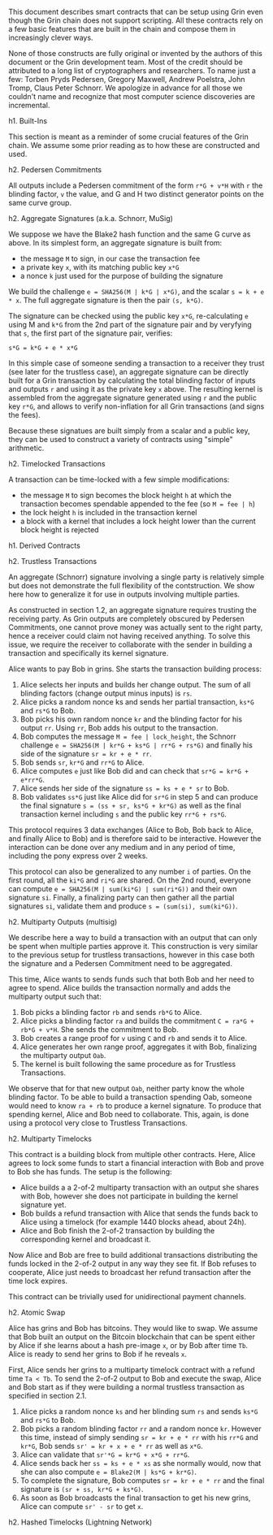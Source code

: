 This document describes smart contracts that can be setup using Grin even
though the Grin chain does not support scripting. All these contracts rely
on a few basic features that are built in the chain and compose them in
increasingly clever ways.

None of those constructs are fully original or invented by the authors of this
document or the Grin development team. Most of the credit should be attributed
to a long list of cryptographers and researchers. To name just a few: Torben
Pryds Pedersen, Gregory Maxwell, Andrew Poelstra, John Tromp, Claus Peter
Schnorr. We apologize in advance for all those we couldn't name and recognize
that most computer science discoveries are incremental.

h1. Built-Ins

This section is meant as a reminder of some crucial features of the Grin chain.
We assume some prior reading as to how these are constructed and used.

h2. Pedersen Commitments

All outputs include a Pedersen commitment of the form `r*G + v*H` with `r`
the blinding factor, `v` the value, and G and H two distinct generator points
on the same curve group.

h2. Aggregate Signatures (a.k.a. Schnorr, MuSig)

We suppose we have the Blake2 hash function and the same G curve as above. In
its simplest form, an aggregate signature is built from:

* the message `M` to sign, in our case the transaction fee
* a private key `x`, with its matching public key `x*G`
* a nonce `k` just used for the purpose of building the signature

We build the challenge `e = SHA256(M | k*G | x*G)`, and the scalar
`s = k + e * x`. The full aggregate signature is then the pair `(s, k*G)`.

The signature can be checked using the public key `x*G`, re-calculating `e`
using M and `k*G` from the 2nd part of the signature pair and by veryfying
that `s`, the first part of the signature pair, verifies:

```
s*G = k*G + e * x*G
```

In this simple case of someone sending a transaction to a receiver they trust
(see later for the trustless case), an aggregate signature can be directly
built for a Grin transaction by calculating the total blinding factor of inputs
and outputs `r` and using it as the private key `x` above. The resulting
kernel is assembled from the aggregate signature generated using `r` and the
public key `r*G`, and allows to verify non-inflation for all Grin transactions
(and signs the fees).

Because these signatues are built simply from a scalar and a public key, they
can be used to construct a variety of contracts using "simple" arithmetic.

h2. Timelocked Transactions

A transaction can be time-locked with a few simple modifications:

* the message `M` to sign becomes the block height `h` at which the transaction
becomes spendable appended to the fee (so `M = fee | h`)
* the lock height `h` is included in the transaction kernel
* a block with a kernel that includes a lock height lower than the current
block height is rejected

h1. Derived Contracts

h2. Trustless Transactions

An aggregate (Schnorr) signature involving a single party is relatively simple
but does not demonstrate the full flexibility of the contstruction. We show
here how to generalize it for use in outputs involving multiple parties.

As constructed in section 1.2, an aggregate signature requires trusting the
receiving party. As Grin outputs are completely obscured by Pedersen
Commitments, one cannot prove money was actually sent to the right party,
hence a receiver could claim not having received anything. To solve this
issue, we require the receiver to collaborate with the sender in building a
transaction and specifically its kernel signature.

Alice wants to pay Bob in grins. She starts the transaction building process:

1. Alice selects her inputs and builds her change output. The sum of all
blinding factors (change output minus inputs) is `rs`.
2. Alice picks a random nonce ks and sends her partial transaction, `ks*G` and
`rs*G` to Bob.
3. Bob picks his own random nonce `kr` and the blinding factor for his output
`rr`. Using `rr`, Bob adds his output to the transaction.
4. Bob computes the message `M = fee | lock_height`, the Schnorr challenge
`e = SHA256(M | kr*G + ks*G | rr*G + rs*G)` and finally his side of the
signature `sr = kr + e * rr`.
5. Bob sends `sr`, `kr*G` and `rr*G` to Alice.
6. Alice computes `e` just like Bob did and can check that
`sr*G = kr*G + e*rr*G`.
7. Alice sends her side of the signature `ss = ks + e * sr` to Bob.
8. Bob validates `ss*G` just like Alice did for `sr*G` in step 5 and can
produce the final signature `s = (ss + sr, ks*G + kr*G)` as well as the final
transaction kernel including `s` and the public key `rr*G + rs*G`.

This protocol requires 3 data exchanges (Alice to Bob, Bob back to Alice,
and finally Alice to Bob) and is therefore said to be interactive. However
the interaction can be done over any medium and in any period of time,
including the pony express over 2 weeks.

This protocol can also be generalized to any number `i` of parties. On the
first round, all the `ki*G` and `ri*G` are shared. On the 2nd round, everyone
can compute `e = SHA256(M | sum(ki*G) | sum(ri*G))` and their own signature
`si`. Finally, a finalizing party can then gather all the partial signatures
`si`, validate them and produce `s = (sum(si), sum(ki*G))`.

h2. Multiparty Outputs (multisig)

We describe here a way to build a transaction with an output that can only be
spent when multiple parties approve it. This construction is very similar to
the previous setup for trustless transactions, however in this case both the
signature and a Pedersen Commitment need to be aggregated.

This time, Alice wants to sends funds such that both Bob and her need to agree
to spend. Alice builds the transaction normally and adds the multiparty output
such that:

1. Bob picks a blinding factor `rb` and sends `rb*G` to Alice.
1. Alice picks a blinding factor `ra` and builds the commitment
`C = ra*G + rb*G + v*H`. She sends the commitment to Bob.
3. Bob creates a range proof for `v` using `C` and `rb` and sends it to Alice.
4. Alice generates her own range proof, aggregates it with Bob, finalizing
the multiparty output `Oab`.
5. The kernel is built following the same procedure as for Trustless
Transactions.

We observe that for that new output `Oab`, neither party know the whole
blinding factor. To be able to build a transaction spending Oab, someone would
need to know `ra + rb` to produce a kernel signature. To produce that spending
kernel, Alice and Bob need to collaborate. This, again, is done using a
protocol very close to Trustless Transactions.

h2. Multiparty Timelocks

This contract is a building block from multiple other contracts. Here, Alice
agrees to lock some funds to start a financial interaction with Bob and prove
to Bob she has funds. The setup is the following:

* Alice builds a a 2-of-2 multiparty transaction with an output she shares with
Bob, however she does not participate in building the kernel signature yet.
* Bob builds a refund transaction with Alice that sends the funds back to Alice
using a timelock (for example 1440 blocks ahead, about 24h).
* Alice and Bob finish the 2-of-2 transaction by building the corresponding
kernel and broadcast it.

Now Alice and Bob are free to build additional transactions distributing the
funds locked in the 2-of-2 output in any way they see fit. If Bob refuses to
cooperate, Alice just needs to broadcast her refund transaction after the time
lock expires.

This contract can be trivially used for unidirectional payment channels.

h2. Atomic Swap

Alice has grins and Bob has bitcoins. They would like to swap. We assume that
Bob built an output on the Bitcoin blockchain that can be spent either by Alice
if she learns about a hash pre-image `x`, or by Bob after time `Tb`. Alice is
ready to send her grins to Bob if he reveals `x`.

First, Alice sends her grins to a multiparty timelock contract with a refund
time `Ta < Tb`. To send the 2-of-2 output to Bob and execute the swap, Alice
and Bob start as if they were building a normal trustless transaction as
specified in section 2.1.

1. Alice picks a random nonce `ks` and her blinding sum `rs` and sends `ks*G`
and `rs*G` to Bob.
2. Bob picks a random blinding factor `rr` and a random nonce `kr`. However
this time, instead of simply sending `sr = kr + e * rr` with his `rr*G` and
`kr*G`, Bob sends `sr' = kr + x + e * rr` as well as `x*G`.
3. Alice can validate that `sr'*G = kr*G + x*G + rr*G`.
4. Alice sends back her `ss = ks + e * xs` as she normally would, now that she
can also compute `e = Blake2(M | ks*G + kr*G)`.
5. To complete the signature, Bob computes `sr = kr + e * rr` and the final
signature is `(sr + ss, kr*G + ks*G)`.
6. As soon as Bob broadcasts the final transaction to get his new grins, Alice
can compute `sr' - sr` to get `x`.

h2. Hashed Timelocks (Lightning Network)
